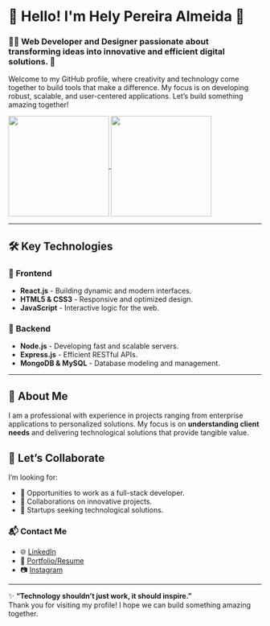 # 🌟 Hello! I'm Hely Pereira Almeida 👋

### 🧑‍💻 Web Developer and Designer passionate about transforming ideas into innovative and efficient digital solutions. 🚀

Welcome to my GitHub profile, where creativity and technology come together to build tools that make a difference. My focus is on developing robust, scalable, and user-centered applications. Let’s build something amazing together!

<a href="https://github.com/helypereira/github-readme-stats">
  <img height=200 align="center" src="https://github-readme-stats.vercel.app/api/top-langs?username=helypereira&layout=compact&langs_count=8&card_width=320" />
</a>
<a href="https://github.com/helypereira/convoychat">
  <img height=200 align="center" src="https://github-readme-stats.vercel.app/api?username=helypereira" />
</a>

---

## 🛠️ **Key Technologies**

### 🔷 **Frontend**
- **React.js** - Building dynamic and modern interfaces.
- **HTML5 & CSS3** - Responsive and optimized design.
- **JavaScript** - Interactive logic for the web.

### 🔷 **Backend**
- **Node.js** - Developing fast and scalable servers.
- **Express.js** - Efficient RESTful APIs.
- **MongoDB & MySQL** - Database modeling and management.

---

## 🚀 **About Me**

I am a professional with experience in projects ranging from enterprise applications to personalized solutions. My focus is on **understanding client needs** and delivering technological solutions that provide tangible value.

## 🤝 **Let’s Collaborate**

I’m looking for:
- 🌟 Opportunities to work as a full-stack developer.
- 🤝 Collaborations on innovative projects.
- 🚀 Startups seeking technological solutions.

### 📬 **Contact Me**
- 🌐 [LinkedIn](https://www.linkedin.com/in/hely-pereira/)
- 📄 [Portfolio/Resume](https://helypereira.github.io/)
- 📷 [Instagram](https://www.instagram.com/hely._.alm/)

---

✨ **“Technology shouldn’t just work, it should inspire.”**  
Thank you for visiting my profile! I hope we can build something amazing together.

